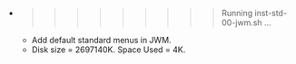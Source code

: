 * >>>>>>>>> Running inst-std-00-jwm.sh ...
  * Add default standard menus in JWM.
  * Disk size = 2697140K. Space Used = 4K.
